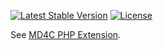<p>
<a href="https://packagist.org/packages/eklausme/php-md4c"><img src="https://img.shields.io/packagist/v/eklausme/php-md4c" alt="Latest Stable Version"></a>
<a href="https://packagist.org/packages/eklausme/php-md4c"><img src="https://img.shields.io/packagist/l/eklausme/php-md4c" alt="License"></a>
</p>



See [MD4C PHP Extension](https://eklausmeier.goip.de/blog/2024/02-24-md4c-php-extension).

